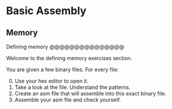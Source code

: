 Basic Assembly
================

Memory
------

Defining memory
@@@@@@@@@@@@@@@

Welcome to the defining memory exercises section.

You are given a few binary files. For every file:

0. Use your hex editor to open it.
1. Take a look at the file. Understand the patterns.
2. Create an asm file that will assemble into this exact binary file.
3. Assemble your asm file and check yourself.
